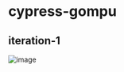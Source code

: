 ﻿# cypress-gompu

## iteration-1
![image](https://user-images.githubusercontent.com/112541317/229546493-ff0f4c3a-648a-407b-bca1-2685c5b25d43.png)
